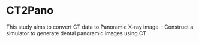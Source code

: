 # CT2Pano

This study aims to convert CT data to Panoramic X-ray image.
: Construct a simulator to generate dental panoramic images using CT

